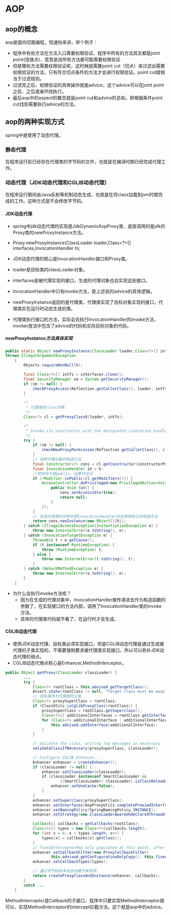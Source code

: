 # AOP
## aop的概念
aop是面向切面编程，但通俗来讲，举个例子：
- 程序中有些方法在方法入口需要权限验证，程序中所有的方法其实都是joint point(连接点)，意思是说所有方法都可能需要权限验证
- 但是哪些方法需要权限验证呢，这时候就需要point cut（切点）来过滤出需要权限验证的方法，只有符合切点条件的方法才会进行权限验证。point cut就相当于过滤规则。 
- 过滤完之后，权限验证的具体操作就是advice，这个advice可以在joint point之前、之后或者环绕执行。
- 最后aop中的aspect的概念就是point cut和advice的总和。即根据条件point cut找到需要执行advice的方法。

## aop的两种实现方式
spring中是使用了动态代理。
### 静态代理
在程序运行前已经存在代理类的字节码的文件，也就是在编译时期已经完成代理工作。

### 动态代理（JDK动态代理和CGLIB动态代理）
在程序运行期间由Java反射等机制动态生成，也就是在将class加载到jvm时期完成的工作。这种方式是不会修改字节码。
#### JDK动态代理
- spring中jdk动态代理的实现是JdkDynamicAopProxy类，底层调用的是jdk的Proxy类的newProxyInstance方法。
- Proxy.newProxyInstance(ClassLoader loader,Class<?>[] interfaces,InvocationHandler h);
- JDK动态代理的核心是InvocationHandler接口和Proxy类。
- loader是目标类的classLoader对象。
- interfaces是被代理实现的接口，生成的代理对象也会实现这些接口。
- InvocationHandler中只有invoke方法，是上述说的advice的具体逻辑。

- newProxyInstance返回的是代理类，代理类实现了目标对象实现的接口，代理类实在运行时动态生成的类。
- 代理类执行接口的方法，实际会去执行InvocationHandler的invoke方法，invoker放法中包含了advice的代码和实际目标对象的代码。

##### newProxyInstance方法具体实现
```java
public static Object newProxyInstance(ClassLoader loader,Class<?>[] interfaces,InvocationHandler h)
throws IllegalArgumentException
    {
        Objects.requireNonNull(h);

        final Class<?>[] intfs = interfaces.clone();
        final SecurityManager sm = System.getSecurityManager();
        if (sm != null) {
            checkProxyAccess(Reflection.getCallerClass(), loader, intfs);
        }

        /*
         * 代理类的class对象
         */
        Class<?> cl = getProxyClass0(loader, intfs);

        /*
         * Invoke its constructor with the designated invocation handler.
         */
        try {
            if (sm != null) {
                checkNewProxyPermission(Reflection.getCallerClass(), cl);
            }
            // 调用代理对象的构造方法
            final Constructor<?> cons = cl.getConstructor(constructorParams);
            final InvocationHandler ih = h;
            //修饰符不是public，设置可访问
            if (!Modifier.isPublic(cl.getModifiers())) {
                AccessController.doPrivileged(new PrivilegedAction<Void>() {
                    public Void run() {
                        cons.setAccessible(true);
                        return null;
                    }
                });
            }
            // 生成代理类的实例并把InvocationHandler的实例传给它的构造方法
            return cons.newInstance(new Object[]{h});
        } catch (IllegalAccessException|InstantiationException e) {
            throw new InternalError(e.toString(), e);
        } catch (InvocationTargetException e) {
            Throwable t = e.getCause();
            if (t instanceof RuntimeException) {
                throw (RuntimeException) t;
            } else {
                throw new InternalError(t.toString(), t);
            }
        } catch (NoSuchMethodException e) {
            throw new InternalError(e.toString(), e);
        }
    }
```

- 为什么会执行invoke方法呢？
    - 因为在生成的代理对象中，InvocationHandler被传递进去作为构造函数的参数了，在实现接口的方法内部，调用了InvocationHandler类的invoke方法。
    - 具体的代理类代码就不看了，在运行时才会生成。

#### CGLIB动态代理
- 使用JDK动态代理，目标类必须实现接口，但是CGLIB动态代理是通过生成被代理的子类实现的，不需要强制要求被代理类实现接口，所以可以弥补JDK动态代理的弱点。
- CGLIB动态代理点核心是Enhancer,MethodInterceptor。

```java
public Object getProxy(ClassLoader classLoader) {
		...
		try {
			Class<?> rootClass = this.advised.getTargetClass();
			Assert.state(rootClass != null, "Target class must be available for creating a CGLIB proxy");
            // 目标类作为代理类的父类
			Class<?> proxySuperClass = rootClass;
			if (ClassUtils.isCglibProxyClass(rootClass)) {
				proxySuperClass = rootClass.getSuperclass();
				Class<?>[] additionalInterfaces = rootClass.getInterfaces();
				for (Class<?> additionalInterface : additionalInterfaces) {
					this.advised.addInterface(additionalInterface);
				}
			}

			// Validate the class, writing log messages as necessary.
			validateClassIfNecessary(proxySuperClass, classLoader);

			// Configure CGLIB Enhancer...
			Enhancer enhancer = createEnhancer();
			if (classLoader != null) {
				enhancer.setClassLoader(classLoader);
				if (classLoader instanceof SmartClassLoader &&
						((SmartClassLoader) classLoader).isClassReloadable(proxySuperClass)) {
					enhancer.setUseCache(false);
				}
			}
			enhancer.setSuperclass(proxySuperClass);
			enhancer.setInterfaces(AopProxyUtils.completeProxiedInterfaces(this.advised));
			enhancer.setNamingPolicy(SpringNamingPolicy.INSTANCE);
			enhancer.setStrategy(new ClassLoaderAwareUndeclaredThrowableStrategy(classLoader));

			Callback[] callbacks = getCallbacks(rootClass);
			Class<?>[] types = new Class<?>[callbacks.length];
			for (int x = 0; x < types.length; x++) {
				types[x] = callbacks[x].getClass();
			}
			// fixedInterceptorMap only populated at this point, after getCallbacks call above
			enhancer.setCallbackFilter(new ProxyCallbackFilter(
					this.advised.getConfigurationOnlyCopy(), this.fixedInterceptorMap, this.fixedInterceptorOffset));
			enhancer.setCallbackTypes(types);

			// 通过字节码技术动态创建子类实例
			return createProxyClassAndInstance(enhancer, callbacks);
		}
		catch ...
	}
```
MethodInterceptor是Callback的子接口，程序中只要实现MethodInterceptor就可以，实现MethodInterceptor的intercept拦截方法。这个就是aop中的advice。


